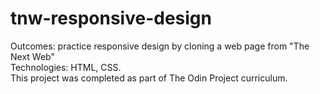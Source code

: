# tnw-responsive-design
Outcomes: practice responsive design by cloning a web page from "The Next Web" </br>
Technologies: HTML, CSS. </br>
This project was completed as part of The Odin Project curriculum.
